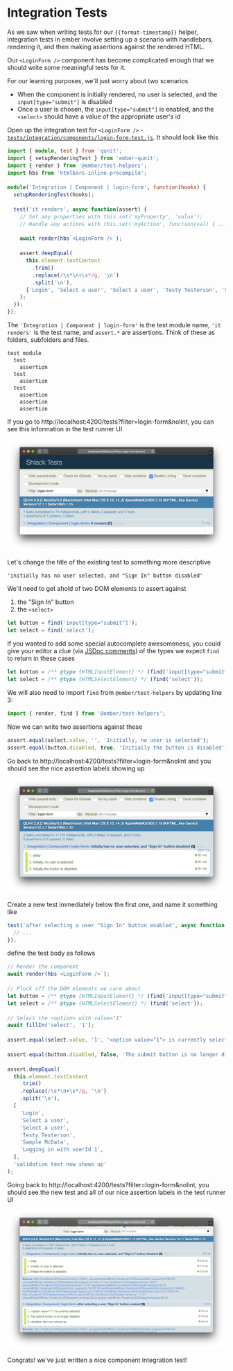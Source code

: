 # Integration Tests

As we saw when writing tests for our `{{format-timestamp}}` helper, integration tests in ember involve setting up a scenario with handlebars, rendering it, and then making assertions against the rendered HTML.

Our `<LoginForm />` component has become complicated enough that we should write some meaningful tests for it.

For our learning purposes, we'll just worry about two scenarios

- When the component is initially rendered, no user is selected, and the `input[type="submit"]` is disabled
- Once a user is chosen, the `input[type="submit"]` is enabled, and the `<select>` should have a value of the appropriate user's id

Open up the integration test for `<LoginForm />` - [`tests/integration/components/login-form-test.js`](../tests/integration/components/login-form-test.js). It should look like this

```ts
import { module, test } from 'qunit';
import { setupRenderingTest } from 'ember-qunit';
import { render } from '@ember/test-helpers';
import hbs from 'htmlbars-inline-precompile';

module('Integration | Component | login-form', function(hooks) {
  setupRenderingTest(hooks);

  test('it renders', async function(assert) {
    // Set any properties with this.set('myProperty', 'value');
    // Handle any actions with this.set('myAction', function(val) { ... });

    await render(hbs`<LoginForm />`);

    assert.deepEqual(
      this.element.textContent
        .trim()
        .replace(/\s*\n+\s*/g, '\n')
        .split('\n'),
      ['Login', 'Select a user', 'Select a user', 'Testy Testerson', 'Sample McData']
    );
  });
});
```

The `'Integration | Component | login-form'` is the test module name, `'it renders'` is the test name, and `assert.*` are assertions. Think of these as folders, subfolders and files.

```
test module
  test
    assertion
  test
    assertion
  test
    assertion
    assertion
    assertion
```

If you go to http://localhost:4200/tests?filter=login-form&nolint, you can see this information in the test runner UI

![test-runner](./img/09-integration-tests/test-runner.png)

Let's change the title of the existing test to something more descriptive

```
'initially has no user selected, and "Sign In" button disabled'
```

We'll need to get ahold of two DOM elements to assert against

1. the "Sign In" button
2. the `<select>`

```js
let button = find('input[type="submit"]');
let select = find('select');
```

If you wanted to add some special autocomplete awesomeness, you could give your editor a clue (via [JSDoc comments](http://usejsdoc.org/tags-type.html)) of the types we expect `find` to return in these cases

```js
let button = /** @type {HTMLInputElement} */ (find('input[type="submit"]'));
let select = /** @type {HTMLSelectElement} */ (find('select'));
```

We will also need to import `find` from `@ember/test-helpers` by updating line 3: 

```js
import { render, find } from '@ember/test-helpers';
```

Now we can write two assertions against these

```js
assert.equal(select.value, '', 'Initially, no user is selected');
assert.equal(button.disabled, true, 'Initially the button is disabled');
```

Go back to http://localhost:4200/tests?filter=login-form&nolint and you should see the nice assertion labels showing up

![assertion-labels](./img/09-integration-tests/assertion-labels.png)

Create a new test immediately below the first one, and name it something like

```ts
test('after selecting a user "Sign In" button enabled', async function(assert) {
  // ...
});
```

define the test body as follows

```ts
// Render the component
await render(hbs`<LoginForm />`);

// Pluck off the DOM elements we care about
let button = /** @type {HTMLInputElement} */ (find('input[type="submit"]'));
let select = /** @type {HTMLSelectElement} */ (find('select'));

// Select the <option> with value="1"
await fillIn('select', '1');

assert.equal(select.value, '1', '<option value="1"> is currently selected');

assert.equal(button.disabled, false, 'The submit button is no longer disabled');

assert.deepEqual(
  this.element.textContent
    .trim()
    .replace(/\s*\n+\s*/g, '\n')
    .split('\n'),
  [
    'Login',
    'Select a user',
    'Select a user',
    'Testy Testerson',
    'Sample McData',
    'Logging in with userId 1',
  ],
  'validation text now shows up'
);
```

Going back to http://localhost:4200/tests?filter=login-form&nolint, you should see the new test and all of our nice assertion labels in the test runner UI

![second-test](./img/09-integration-tests/another-test.png)

Congrats! we've just written a nice component integration test!
